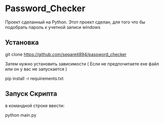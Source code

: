 # Password_Checker

Проект сделанный на Python.
Этот проект сделан, для того что бы подобрать пароль к учетной записи windows

## Установка

git clone https://github.com/separeit894/password_checker

Затем нужно установить зависимости ( Если не предпочитаете exe файл или он у вас не запускается )

pip install -r requirements.txt

## Запуск Скрипта

в командной строке ввести:

python main.py
